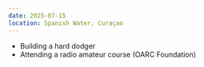 ```yaml
---
date: 2025-07-15
location: Spanish Water, Curaçao
---
```

* Building a hard dodger
* Attending a radio amateur course (OARC Foundation)
